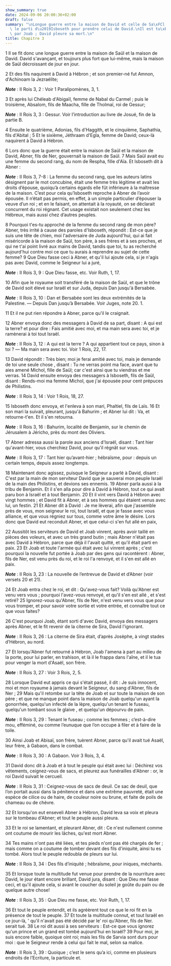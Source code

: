 ```yaml
---
show_summary: true
date: 2024-09-06 20:00:36+02:00
draft: false
summary: "\nLongue guerre entre la maison de David et celle de Sa\xFCl.\nAbner quitte\
  \ le parti d\u2019Isboseth pour prendre celui de David.\nIl est tu\xE9 en trahison\
  \ par Joab ; David pleure sa mort.\n"
title: Chapitre 3
---
```





1 Il se fit donc une longue guerre entre la maison de Saül et la maison de David. David s'avançant, et toujours plus fort que lui-même, mais la maison de Saül décroissant de jour en jour.


2 Et des fils naquirent à David à Hébron ; et son premier-né fut Amnon, d'Achinoam la Jezraélite;

***Note*** :  II Rois 3, 2 : Voir 1 Paralipomènes, 3, 1.

3 Et après lui Chéleab d'Abigaïl, femme de Nabal du Carmel ; puis le troisième, Absalom, fils de Maacha, fille de Tholmaï, roi de Gessur;

***Note*** :  II Rois 3, 3 : Gessur. Voir l’introduction au livre de Josué, fin de la partie B.

4 Ensuite le quatrième, Adonias, fils d'Haggith, et le cinquième, Saphathia, fils d'Abital ; 5 Et le sixième, Jéthraam d'Egla, femme de David; ceux-là naquirent à David à Hébron.


6 Lors donc que la guerre était entre la maison de Saül et la maison de David, Abner, fils de Ner, gouvernait la maison de Saül. 7 Mais Saül avait eu une femme du second rang, du nom de Respha, fille d'Aïa. Et Isboseth dit à Abner :

***Note*** :  II Rois 3, 7-8 : La femme du second rang, que les auteurs latins désignent par le mot concubine, était une femme très légitime et avait les droits d’épouse, quoiqu’à certains égards elle fût inférieure à la maîtresse de la maison. C’est pour cela qu’Isboseth reproche à Abner de l’avoir épousée. Il n’était pas permis, en effet, à un simple particulier d’épouser la veuve d’un roi ; et en le faisant, on attentait à la royauté, on se déclarait concurrent du roi régnant. Cet usage existait non seulement chez les Hébreux, mais aussi chez d’autres peuples.

8 Pourquoi t'es-tu approché de la femme du second rang de mon père? Abner, très irrité à cause des paroles d'Isboseth, répondit : Est-ce que je suis une tête de chien, moi l'adversaire de Juda aujourd'hui, qui ai fait miséricorde à la maison de Saül, ton père, à ses frères et à ses proches, et qui ne t'ai point livré aux mains de David, tandis que toi, tu as recherché aujourd'hui contre moi ce que tu aurais à reprendre au sujet de cette femme? 9 Que Dieu fasse ceci à Abner, et qu'il lui ajoute cela, si je n'agis pas avec David, comme le Seigneur lui a juré,

***Note*** :  II Rois 3, 9 : Que Dieu fasse, etc. Voir Ruth, 1, 17.

10 Afin que le royaume soit transféré de la maison de Saül, et que le trône de David soit élevé sur Israël et sur Juda, depuis Dan jusqu'à Bersabée.

***Note*** :  II Rois 3, 10 : Dan et Bersabée sont les deux extrémités de la Palestine. ― Depuis Dan jusqu’à Bersabée. Voir Juges, note 20. 1.

11 Et il ne put rien répondre à Abner, parce qu'il le craignait.


12 Abner envoya donc des messagers à David de sa part, disant : A qui est la terre? et pour dire : Fais amitié avec moi, et ma main sera avec toi, et je ramènerai à toi tout Israël.

***Note*** :  II Rois 3, 12 : A qui est la terre ? A qui appartient tout ce pays, sinon à toi ? ― Ma main sera avec toi. Voir 1 Rois, 22, 17.

13 David répondit : Très bien; moi je ferai amitié avec toi, mais je demande de toi une seule chose , disant : Tu ne verras point ma face, avant que tu aies amené Michol, fille de Saül; car c'est ainsi que tu viendras et me verras. 14 David ensuite envoya des messagers à Isboseth, fils de Saül, disant : Rends-moi ma femme Michol, que j'ai épousée pour cent prépuces de Philistins.

***Note*** :  II Rois 3, 14 : Voir 1 Rois, 18, 27.

15 Isboseth donc envoya, et l'enleva à son mari, Phaltiel, fils de Laïs. 16 Et son mari la suivait, pleurant, jusqu'à Bahurim ; et Abner lui dit : Va, et retourne-t'en. Et il s'en retourna.

***Note*** :  II Rois 3, 16 : Bahurim, localité de Benjamin, sur le chemin de Jérusalem à Jéricho, près du mont des Oliviers.


17 Abner adressa aussi la parole aux anciens d'Israël, disant : Tant hier qu'avant-hier, vous cherchiez David, pour qu'il régnât sur vous.

***Note*** :  II Rois 3, 17 : Tant hier qu’avant-hier ; hébraïsme, pour : depuis un certain temps, depuis assez longtemps.

18 Maintenant donc agissez, puisque le Seigneur a parlé à David, disant : C'est par la main de mon serviteur David que je sauverai mon peuple Israël de la main des Philistins, et devions ses ennemis. 19 Abner parla aussi à la tribu de Benjamin. Et il s'en alla pour dire à David à Hébron, tout ce qui avait paru bon à Israël et à tout Benjamin. 20 Et il vint vers David à Hébron avec vingt hommes ; et David fit à Abner, et à ses hommes qui étaient venus avec lui, un festin. 21 Et Abner dit à David : Je me lèverai, afin que j'assemble près de vous, mon seigneur le roi, tout Israël, et que je fasse avec vous alliance, et que vous régniez sur tous, comme votre âme le désire. Lors donc que David eut reconduit Abner, et que celui-ci s'en fut allé en paix,


22 Aussitôt les serviteurs de David et Joab vinrent, après avoir taillé en pièces des voleurs, et avec un très grand butin ; mais Abner n'était pas avec David à Hébron, parce que déjà il l'avait quitté, et qu'il était parti en paix. 23 Et Joab et toute l'armée qui était avec lui vinrent après ; c'est pourquoi la nouvelle fut portée à Joab par des gens qui racontèrent : Abner, fils de Ner, est venu près du roi, et le roi l'a renvoyé, et il s'en est allé en paix.

***Note*** :  II Rois 3, 23 : La nouvelle de l’entrevue de David et d’Abner (voir versets 20 et 21).

24 Et Joab entra chez le roi, et dit : Qu'avez-vous fait? Voilà qu'Abner est venu vers vous ; pourquoi l'avez-vous renvoyé, et qu'il s'en est allé , et s'est retiré? 25 Ignorez-vous qu'Abner, fils de Ner, n'est venu vers vous que pour vous tromper, et pour savoir votre sortie et votre entrée, et connaître tout ce que vous faites?


26 C'est pourquoi Joab, étant sorti d'avec David, envoya des messagers après Abner, et le fit revenir de la citerne de Sira, David l'ignorant.

***Note*** :  II Rois 3, 26 : La citerne de Sira était, d’après Josèphe, à vingt stades d’Hébron, au nord.

27 Et lorsqu'Abner fut retourné à Hébron, Joab l'amena à part au milieu de la porte, pour lui parler, en trahison, et là il le frappa dans l'aîne, et il le tua pour venger la mort d'Asaël, son frère.

***Note*** :  II Rois 3, 27 : Voir 3 Rois, 2, 5.

28 Lorsque David eut appris ce qui s'était passé, il dit : Je suis innocent, moi et mon royaume à jamais devant le Seigneur, du sang d'Abner, fils de Ner ; 29 Mais qu'il retombe sur la tête de Joab et sur toute la maison de son père ; et que ne manque point dans la maison de Joab quelqu'un ayant la gonorrhée, quelqu'un infecté de la lèpre, quelqu'un tenant le fuseau, quelqu'un tombant sous le glaive , et quelqu'un dépourvu de pain.

***Note*** :  II Rois 3, 29 : Tenant le fuseau ; comme les femmes ; c’est-à-dire mou, efféminé, ou comme l’eunuque que l’on occupe à filer et à faire de la toile.

30 Ainsi Joab et Abisaï, son frère, tuèrent Abner, parce qu'il avait tué Asaël, leur frère, à Gabaon, dans le combat.

***Note*** :  II Rois 3, 30 : A Gabaon. Voir 3 Rois, 3, 4.


31 David donc dit à Joab et à tout le peuple qui était avec lui : Déchirez vos vêtements, ceignez-vous de sacs, et pleurez aux funérailles d'Abner : or, le roi David suivait le cercueil.

***Note*** :  II Rois 3, 31 : Ceignez-vous de sacs de deuil. Ce sac de deuil, que l’on portait aussi dans la pénitence et dans une extrême pauvreté, était une espèce de cilice ou de haire, de couleur noire ou brune, et faite de poils de chameau ou de chèvre.

32 Et lorsqu'on eut enseveli Abner à Hébron, David leva sa voix et pleura sur le tombeau d'Abner; et tout le peuple aussi pleura.


33 Et le roi se lamentant, et pleurant Abner, dit : Ce n'est nullement comme ont coutume de mourir les lâches, qu'est mort Abner.


34 Tes mains n'ont pas été liées, et tes pieds n'ont pas été chargés de fer ; mais comme on a coutume de tomber devant des fils d'iniquité, ainsi tu es tombé. Alors tout le peuple redoubla de pleurs sur lui.

***Note*** :  II Rois 3, 34 : Des fils d’iniquité ; hébraïsme, pour iniques, méchants.


35 Et lorsque toute la multitude fut venue pour prendre de la nourriture avec David, le jour étant encore brillant, David jura, disant : Que Dieu me fasse ceci, et qu'il ajoute cela, si avant le coucher du soleil je goûte du pain ou de quelque autre chose!

***Note*** :  II Rois 3, 35 : Que Dieu me fasse, etc. Voir Ruth, 1, 17.

36 Et tout le peuple entendit, et ils agréèrent tout ce que le roi fit en la présence de tout le peuple. 37 Et toute la multitude connut, et tout Israël en ce jour-là, ' qu'il n'avait pas été décidé par le' roi qu'Abner, fils de Ner. serait tué. 38 Le roi dit aussi à ses serviteurs : Est-ce que vous ignorez qu'un prince et un grand est tombé aujourd'hui en Israël? 39 Pour moi, je suis encore faible, quoique oint roi; mais les fils de Sarvia sont durs pour moi : que le Seigneur rende à celui qui fait le mal, selon sa malice.

***Note*** :  II Rois 3, 39 : Quoique ; c’est le sens qu’a ici, comme en plusieurs endroits de l’Ecriture, la particule et.

